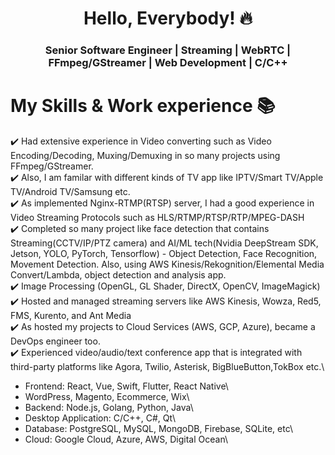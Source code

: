 <h1 align="center"> Hello, Everybody! 🔥 </h1> 
<h3 align="center"> Senior Software Engineer | Streaming | WebRTC | FFmpeg/GStreamer | Web Development | C/C++ </h3>

# My Skills & Work experience 📚

✔️ Had extensive experience in Video converting such as Video Encoding/Decoding, Muxing/Demuxing in so many projects using FFmpeg/GStreamer.\
✔️ Also, I am familar with different kinds of TV app like IPTV/Smart TV/Apple TV/Android TV/Samsung etc.\
✔️ As implemented Nginx-RTMP(RTSP) server, I had a good experience in Video Streaming Protocols such as HLS/RTMP/RTSP/RTP/MPEG-DASH\
✔️ Completed so many project like face detection that contains Streaming(CCTV/IP/PTZ camera) and AI/ML tech(Nvidia DeepStream SDK, Jetson, YOLO, PyTorch, Tensorflow) - Object Detection, Face Recognition, Movement Detection.
Also, using AWS Kinesis/Rekognition/Elemental Media Convert/Lambda, object detection and analysis app.\
✔️ Image Processing (OpenGL, GL Shader, DirectX, OpenCV, ImageMagick)\
✔️ Hosted and managed streaming servers like AWS Kinesis, Wowza, Red5, FMS, Kurento, and Ant Media\
✔️ As hosted my projects to Cloud Services (AWS, GCP, Azure), became a DevOps engineer too.\
✔️ Experienced video/audio/text conference app that is integrated with third-party platforms like Agora, Twilio, Asterisk, BigBlueButton,TokBox etc.\

- Frontend: React, Vue, Swift, Flutter, React Native\
- WordPress, Magento, Ecommerce, Wix\
- Backend: Node.js, Golang, Python, Java\
- Desktop Application: C/C++, C#, Qt\
- Database: PostgreSQL, MySQL, MongoDB, Firebase, SQLite, etc\
- Cloud: Google Cloud, Azure, AWS, Digital Ocean\

